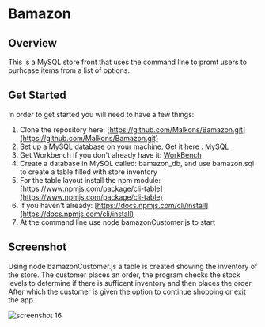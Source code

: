 # Bamazon

## Overview
This is a MySQL store front that uses the command line to promt users to purhcase items from a list of options.

##  Get Started
In order to get started you will need to have a few things:

1.  Clone the repository here: [https://github.com/Malkons/Bamazon.git](https://github.com/Malkons/Bamazon.git)
2.  Set up a MySQL database on your machine. Get it here : [MySQL](https://dev.mysql.com/downloads/mysql/)
3.  Get Workbench if you don't already have it: [WorkBench](https://www.mysql.com/products/workbench/)
4.  Create a database in MySQL called: bamazon_db, and use bamazon.sql to create a table filled with store inventory
7.  For the table layout install the npm module: [https://www.npmjs.com/package/cli-table](https://www.npmjs.com/package/cli-table)
5.  If you haven't already: [https://docs.npmjs.com/cli/install](https://docs.npmjs.com/cli/install)
6.  At the command line use node bamazonCustomer.js to start

## Screenshot
Using node bamazonCustomer.js a table is created showing the inventory of the store.  The customer places an order, the program checks the stock levels to determine if there is sufficent inventory and then places the order.  After which the customer is given the option to continue shopping or exit the app.

![screenshot 16](https://user-images.githubusercontent.com/37887685/44624482-b59f0280-a8a4-11e8-8bd2-64c75245517a.png)

